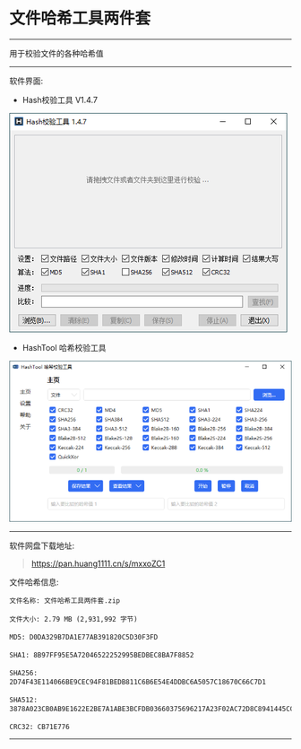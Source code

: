 # 文件哈希工具两件套

--------------------

用于校验文件的各种哈希值

--------------------

软件界面:

- Hash校验工具 V1.4.7

![image](/img/文件哈希工具两件套/1.png)

- HashTool 哈希校验工具

![image](/img/文件哈希工具两件套/2.png)

--------------------

软件网盘下载地址:

> https://pan.huang1111.cn/s/mxxoZC1

文件哈希信息:

    文件名称: 文件哈希工具两件套.zip

    文件大小: 2.79 MB (2,931,992 字节)

    MD5: D0DA329B7DA1E77AB391820C5D30F3FD

    SHA1: 8B97FF95E5A72046522252995BEDBEC8BA7F8852

    SHA256: 2D74F43E114066BE9CEC94F81BEDB811C6B6E54E4DDBC6A5057C18670C66C7D1

    SHA512: 3878A023CB0AB9E1622E2BE7A1ABE3BCFDB03660375696217A23F02AC72D8C8941445CC8370694F7141006EE8AE7A5F483849F15380498479219F2F237F3C8B6

    CRC32: CB71E776

--------------------